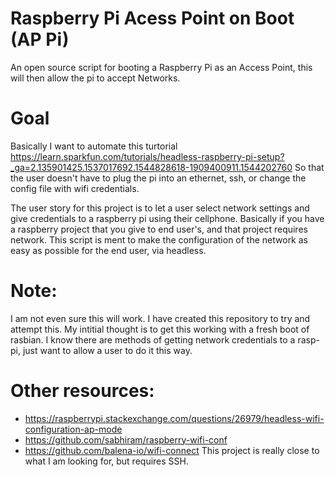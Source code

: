 # Raspberry Pi Acess Point on Boot (AP Pi)
An open source script for booting a Raspberry Pi as an Access Point, this will then allow the pi to accept Networks. 

# Goal
Basically I want to automate this turtorial https://learn.sparkfun.com/tutorials/headless-raspberry-pi-setup?_ga=2.135901425.1537017692.1544828618-1909400911.1544202760 So that the user doesn't have to plug the pi into an ethernet, ssh, or change the config file with wifi credentials. 

The user story for this project is to let a user select network settings and give credentials to a raspberry pi using their cellphone. Basically if you have a raspberry project that you give to end user's, and that project requires network. This script is ment to make the configuration of the network as easy as possible for the end user, via headless.

# Note:
I am not even sure this will work. I have created this repository to try and attempt this. My intitial thought is to get this working with a fresh boot of rasbian. I know there are methods of getting network credentials to a rasp-pi, just want to allow a user to do it this way.




# Other resources:
- https://raspberrypi.stackexchange.com/questions/26979/headless-wifi-configuration-ap-mode
- https://github.com/sabhiram/raspberry-wifi-conf
- https://github.com/balena-io/wifi-connect   This project is really close to what I am looking for, but requires SSH.  
